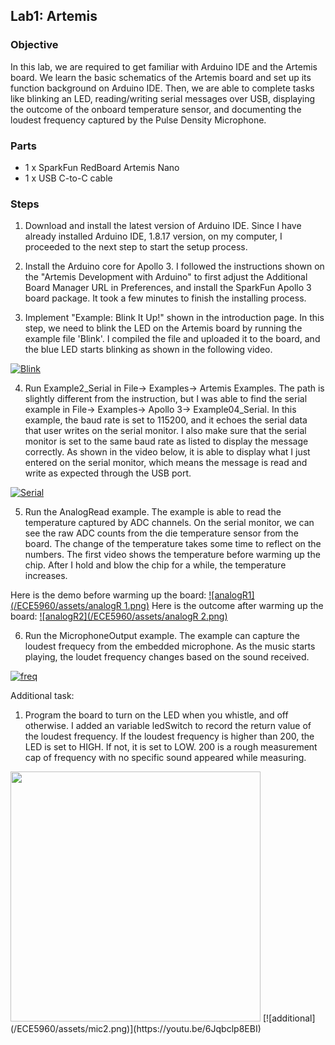 ## Lab1: Artemis

### Objective
In this lab, we are required to get familiar with Arduino IDE and the Artemis board. We learn the basic schematics of the Artemis board and set up its function background on Arduino IDE. Then, we are able to complete tasks like blinking an LED, reading/writing serial messages over USB, displaying the outcome of the onboard temperature sensor, and documenting the loudest frequency captured by the Pulse Density Microphone.

### Parts
- 1 x SparkFun RedBoard Artemis Nano
- 1 x USB C-to-C cable

### Steps
1. Download and install the latest version of Arduino IDE. Since I have already installed Arduino IDE, 1.8.17 version, on my computer, I proceeded to the next step to start the setup process.

2. Install the Arduino core for Apollo 3. I followed the instructions shown on the "Artemis Development with Arduino" to first adjust the Additional Board Manager URL in Preferences, and install the SparkFun Apollo 3 board package. It took a few minutes to finish the installing process.

3. Implement "Example: Blink It Up!" shown in the introduction page. In this step, we need to blink the LED on the Artemis board by running the example file 'Blink'. I compiled the file and uploaded it to the board, and the blue LED starts blinking as shown in the following video.

[![Blink](/ECE5960/assets/blink.png)](https://youtu.be/XM9cvpO2SmM)

4. Run Example2_Serial in File-> Examples-> Artemis Examples. The path is slightly different from the instruction, but I was able to find the serial example in File-> Examples-> Apollo 3-> Example04_Serial. In this example, the baud rate is set to 115200, and it echoes the serial data that user writes on the serial monitor. I also make sure that the serial monitor is set to the same baud rate as listed to display the message correctly. As shown in the video below, it is able to display what I just entered on the serial monitor, which means the message is read and write as expected through the USB port.

[![Serial](/ECE5960/assets/serial.png)](https://youtu.be/Sm3dK7V2JJA)

5. Run the AnalogRead example. The example is able to read the temperature captured by ADC channels. On the serial monitor, we can see the raw ADC counts from the die temperature sensor from the board. The change of the temperature takes some time to reflect on the numbers. The first video shows the temperature before warming up the chip. After I hold and blow the chip for a while, the temperature increases.

Here is the demo before warming up the board:
[![analogR1](/ECE5960/assets/analogR 1.png)](https://youtu.be/-yx9y1qBAr0)
Here is the outcome after warming up the board:
[![analogR2](/ECE5960/assets/analogR 2.png)](https://youtu.be/Wm96Pu9kFZA)

6. Run the MicrophoneOutput example. The example can capture the loudest frequecy from the embedded microphone. As the music starts playing, the loudet frequency changes based on the sound received.

[![freq](/ECE5960/assets/mic.png)](https://youtu.be/TVpvZs10Qlo)

Additional task:
1. Program the board to turn on the LED when you whistle, and off otherwise. I added an variable ledSwitch to record the return value of the loudest frequency. If the loudest frequency is higher than 200, the LED is set to HIGH. If not, it is set to LOW. 200 is a rough measurement cap of frequency with no specific sound appeared while measuring. 

<img src="/ECE5960/assets/ledSwitch.png" width="400">
[![additional](/ECE5960/assets/mic2.png)](https://youtu.be/6Jqbclp8EBI)



